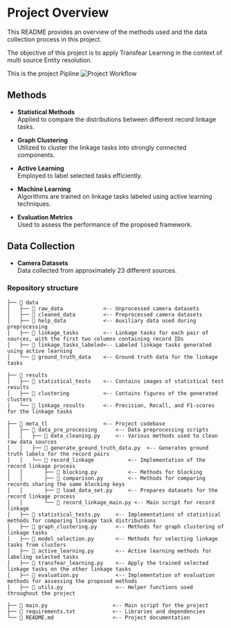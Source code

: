 # Project Overview

This README provides an overview of the methods used and the data collection process in this project.

The objective of this project is to apply Transfear Learning in the context of multi source Entity resolution. 

This is the project Pipline
![Project Workflow](images/workflow.png)

## Methods

- **Statistical Methods**  
  Applied to compare the distributions between different record linkage tasks.

- **Graph Clustering**  
  Utilized to cluster the linkage tasks into strongly connected components.

- **Active Learning**  
  Employed to label selected tasks efficiently.

- **Machine Learning**  
  Algorithms are trained on linkage tasks labeled using active learning techniques.

- **Evaluation Metrics**  
  Used to assess the performance of the proposed framework.

## Data Collection

- **Camera Datasets**  
  Data collected from approximately 23 different sources.

### Repository structure

``` plain
├── 📁 data                   
│   ├── 📁 raw_data             <-- Unprocessed camera datasets
│   ├── 📁 cleaned_data         <-- Preprocessed camera datasets
│   ├── 📁 help_data            <-- Auxiliary data used during preprocessing
│   ├── 📁 linkage_tasks        <-- Linkage tasks for each pair of sources, with the first two columns containing record IDs
│   ├── 📁 linkage_tasks_labeled<-- Labeled linkage tasks generated using active learning
│   └── 📁 ground_truth_data    <-- Ground truth data for the linkage tasks

├── 📁 results                  
│   ├── 📁 statistical_tests    <-- Contains images of statistical test results
│   ├── 📁 clustering           <-- Contains figures of the generated clusters
│   └── 📁 linkage_results      <-- Precision, Recall, and F1-scores for the linkage tasks

├── 📁 meta_tl                  <-- Project codebase
│   ├── 📁 data_pre_processing      <-- Data preprocessing scripts
│   │   ├── 📃 data_cleaning.py     <-- Various methods used to clean raw data sources
│   │   ├── 📃 generate_ground_truth_data.py  <-- Generates ground truth labels for the record pairs
│   │   └── 📁 record_linkage           <-- Implementation of the record linkage process
│   │       ├── 📃 blocking.py          <-- Methods for blocking
│   │       ├── 📃 comparison.py        <-- Methods for comparing records sharing the same blocking keys
│   │       ├── 📃 load_data_set.py     <-- Prepares datasets for the record linkage process
│   │       └── 📃 record_linkage_main.py <-- Main script for record linkage
│   ├── 📃 statistical_tests.py     <-- Implementations of statistical methods for comparing linkage task distributions
│   ├── 📃 graph_clustering.py      <-- Methods for graph clustering of linkage tasks
│   ├── 📃 model_selection.py       <-- Methods for selecting linkage tasks from clusters
│   ├── 📃 active_learning.py       <-- Active learning methods for labeling selected tasks
│   ├── 📃 transfear_learning.py    <-- Apply the trained selected linkage tasks on the other linkage tasks
│   ├── 📃 evaluation.py            <-- Implementation of evaluation methods for assessing the proposed methods
│   ├── 📃 utils.py                 <-- Helper functions used throughout the project

├── 📃 main.py                     <-- Main script for the project
├── 📃 requirements.txt            <-- Libraries and dependencies
└── 📃 README.md                   <-- Project documentation

```









































